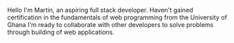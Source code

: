 Hello I'm Martin, an aspiring full stack developer. Haven't gained certification in the fundamentals of web programming from the University of Ghana I'm ready to collaborate with other developers to solve problems through building of web applications.


